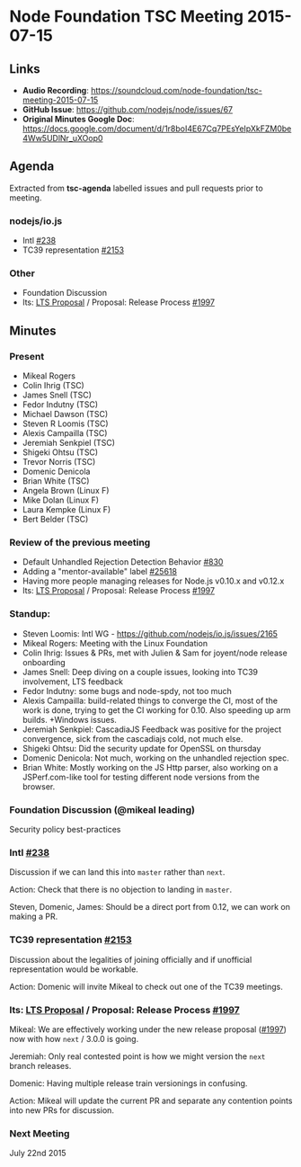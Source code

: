 # Node Foundation TSC Meeting 2015-07-15

## Links

* **Audio Recording**: https://soundcloud.com/node-foundation/tsc-meeting-2015-07-15
* **GitHub Issue**: https://github.com/nodejs/node/issues/67
* **Original Minutes Google Doc**: https://docs.google.com/document/d/1r8boI4E67Cq7PEsYeIpXkFZM0be4Ww5UDlNr_uXOop0

## Agenda

Extracted from **tsc-agenda** labelled issues and pull requests prior to meeting.

### nodejs/io.js

* Intl [#238](https://github.com/nodejs/io.js/issues/238)
* TC39 representation [#2153](https://github.com/nodejs/io.js/issues/2153)

### Other

* Foundation Discussion
* lts: [LTS Proposal](https://github.com/nodejs/LTS#proposed-lts) / Proposal: Release Process [#1997](https://github.com/nodejs/io.js/issues/1997)

## Minutes

### Present

* Mikeal Rogers
* Colin Ihrig (TSC)
* James Snell (TSC)
* Fedor Indutny (TSC)
* Michael Dawson (TSC)
* Steven R Loomis (TSC)
* Alexis Campailla (TSC)
* Jeremiah Senkpiel (TSC)
* Shigeki Ohtsu (TSC)
* Trevor Norris (TSC)
* Domenic Denicola
* Brian White (TSC)
* Angela Brown (Linux F)
* Mike Dolan (Linux F)
* Laura Kempke (Linux F)
* Bert Belder (TSC)

### Review of the previous meeting

* Default Unhandled Rejection Detection Behavior [#830](https://github.com/nodejs/io.js/issues/830)
* Adding a "mentor-available" label [#25618](https://github.com/joyent/node/issues/25618)
* Having more people managing releases for Node.js v0.10.x and v0.12.x
* lts: [LTS Proposal](https://github.com/nodejs/LTS#proposed-lts) / Proposal: Release Process [#1997](https://github.com/nodejs/io.js/issues/1997)

### Standup:

* Steven Loomis: Intl WG - https://github.com/nodejs/io.js/issues/2165
* Mikeal Rogers: Meeting with the Linux Foundation
* Colin Ihrig: Issues & PRs, met with Julien & Sam for joyent/node release onboarding
* James Snell: Deep diving on a couple issues, looking into TC39 involvement, LTS feedback
* Fedor Indutny: some bugs and node-spdy, not too much
* Alexis Campailla: build-related things to converge the CI, most of the work is done, trying to get the CI working for 0.10. Also speeding up arm builds. +Windows issues.
* Jeremiah Senkpiel: CascadiaJS Feedback was positive for the project convergence, sick from the cascadiajs cold, not much else.
* Shigeki Ohtsu: Did the security update for OpenSSL on thursday
* Domenic Denicola: Not much, working on the unhandled rejection spec.
* Brian White: Mostly working on the JS Http parser, also working on a JSPerf.com-like tool for testing different node versions from the browser.

### Foundation Discussion (@mikeal leading)

Security policy best-practices

### Intl [#238](https://github.com/nodejs/io.js/issues/238)

Discussion if we can land this into `master` rather than `next`.

Action: Check that there is no objection to landing in `master`.

Steven, Domenic, James: Should be a direct port from 0.12, we can work on making a PR.

### TC39 representation [#2153](https://github.com/nodejs/io.js/issues/2153)

Discussion about the legalities of joining officially and if unofficial representation would be workable.

Action: Domenic will invite Mikeal to check out one of the TC39 meetings.

### lts: [LTS Proposal](https://github.com/nodejs/LTS#proposed-lts) / Proposal: Release Process [#1997](https://github.com/nodejs/io.js/issues/1997)

Mikeal: We are effectively working under the new release proposal ([#1997](https://github.com/nodejs/io.js/issues/1997)) now with how `next` / 3.0.0 is going.

Jeremiah: Only real contested point is how we might version the `next` branch releases.

Domenic: Having multiple release train versionings in confusing.

Action: Mikeal will update the current PR and separate any contention points into new PRs for discussion.

### Next Meeting

July 22nd 2015
